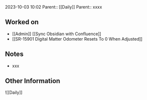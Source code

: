 2023-10-03 10:02
Parent:: [[Daily]] 
Parent:: xxxx
## Worked on

- [[Admin]] [[Sync Obsidian with Confluence]]
- [[SR-15901 Digital Matter Odometer Resets To 0 When Adjusted]]

## Notes

- xxx

## Other Information

![[Daily]]
